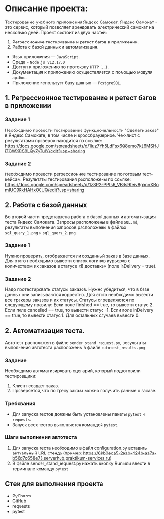 # Описание проекта:
Тестирование учебного приложения Яндекс Самокат. Яндекс Самокат - это сервис, который позволяет арендовать электрический самокат на несколько дней.
Проект состоит из двух частей: 
1. Регрессионное тестирование и ретест багов в приложении.
2. Работа с базой данных и автоматизация.

- Язык приложения — `JavaScript`.
- Среда - `Node.js v12.17.0`
- Доступ к приложению по протоколу `HTTP 1.1`.
- Документация к приложению осуществляется с помощью модуля `apiDoc`.
- Приложение использует базу данных — `PostgreSQL`.

## 1. Регрессионное тестирование и ретест багов в приложении

### Задание 1 
Необходимо провести тестирование функциональности "Сделать заказ" в Яндекс Самокате, в том числе и кроссбраузерное.
Чек-лист с результатами проверок находится по ссылке: https://docs.google.com/spreadsheets/d/1iuz7Yh5LdFsx6Q8emo7kL6MSHJi7GWXDS8LQy7yTulY/edit?usp=sharing

### Задание 2
Необходимо провести регрессионное тестирование по готовым тест-кейсам.
Результаты тестирования расположены по ссылке: https://docs.google.com/spreadsheets/d/1z3P2ePPts6_VB6s9feiv8ghnnXBomIUC9RkHAHxO0UQ/edit?usp=sharing


## 2. Работа с базой данных
Во второй части представлена работа с базой данных и автоматизация 
теста Яндекс Самоката. 
Запросы расположены в файле `SQL.md`, результаты выполнения запросов расположены 
в файлах `sql_query_1.png` и `sql_query_2.png`

### Задание 1
Нужно проверить, отображается ли созданный заказ в базе данных.
Для этого необходимо вывести список логинов курьеров с количеством их заказов в статусе «В доставке» (поле inDelivery = true). 

### Задание 2

Надо протестировать статусы заказов. Нужно убедиться, что в базе данных они записываются корректно.
Для этого необходимо вывести все трекеры заказов и их статусы. 
Статусы определяются по следующему правилу:
Если поле finished == true, то вывести статус 2.
Если поле canсelled == true, то вывести статус -1.
Если поле inDelivery == true, то вывести статус 1.
Для остальных случаев вывести 0.

## 2. Автоматизация теста.
Автотест расположен в файле `sender_stand_request.py`, результаты выполнения автотеста расположены 
в файле `autotest_results.png`
### Задание
Необходимо автоматизировать сценарий, который подготовили тестировщики:
1. Клиент создает заказ.  
2. Проверяется, что по треку заказа можно получить данные о заказе.

### Требования

- Для запуска тестов должны быть установлены пакеты `pytest` и `requests`.
- Запуск всех тестов выполняется командой `pytest`.

### Шаги выполнения автотеста

1. Для запуска теста необходимо в файл configuration.py вставить актуальный URL стенда (пример: 
https://68b0eca5-2eab-424b-aa7a-b56d7c658e73.serverhub.praktikum-services.ru)
2. В файле sender_stand_request.py нажать кнопку Run или ввести в терминале команду `pytest`

## Стек для выполнения проекта
* PyCharm
* GitHub
* requests
* pytest
